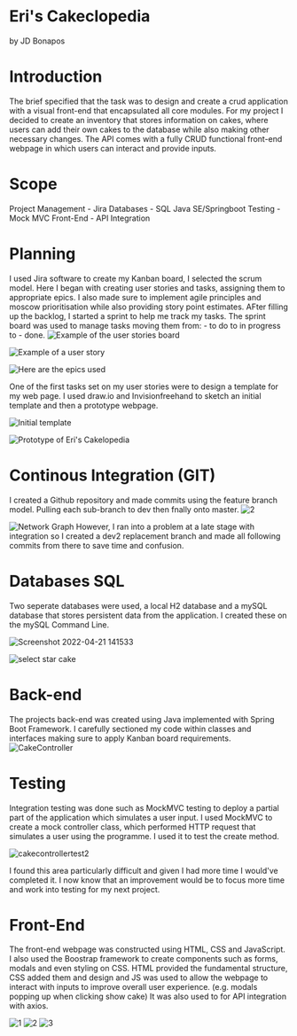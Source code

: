 # Eri's Cakeclopedia 
by JD Bonapos


# Introduction
The brief specified that the task was to design and create a crud application with a visual front-end that encapsulated all core modules. 
For my project I decided to create an inventory that stores information on cakes, where users can add their own cakes to the database while also making other necessary changes. The API comes with a fully CRUD functional front-end webpage in which users can interact and provide inputs.


# Scope
Project Management - Jira
Databases - SQL
Java SE/Springboot
Testing - Mock MVC
Front-End - API Integration


# Planning
I used Jira software to create my Kanban board, I selected the scrum model. Here I began with creating user stories and tasks, assigning them to appropriate epics. I also made sure to implement agile principles and moscow prioritisation while also providing story point estimates. AFter filling up the backlog, I started a sprint to help me track my tasks. The sprint board was used to manage tasks moving them from: - to do to in progress to - done.
![Example of the user stories board](https://user-images.githubusercontent.com/100294516/164675423-1385ba7d-e96d-48ba-a0b7-cad5ae5a70cb.png)

![Example of a user story](https://user-images.githubusercontent.com/100294516/164675878-13e127b9-c30d-4c3c-a9f4-e2fc360a7baa.png)

![Here are the epics used](https://user-images.githubusercontent.com/100294516/164676724-07965a14-4fa0-4f7e-a268-8727ff636eb4.png)


One of the first tasks set on my user stories were to design a template for my web page. I used draw.io and Invisionfreehand to sketch an initial template and then a prototype webpage. 

![Initial template ](https://user-images.githubusercontent.com/100294516/164676248-d27e2ccb-8244-457b-904e-8bce041a497a.png)

![Prototype of Eri's Cakelopedia](https://user-images.githubusercontent.com/100294516/164676300-cc790ef1-c215-4da1-8c9a-27c7f7ca844b.png)


# Continous Integration (GIT)
I created a Github repository and made commits using the feature branch model. Pulling each sub-branch to dev then fnally onto master.
![2](https://user-images.githubusercontent.com/100294516/164680622-847c3a81-9bdc-462b-8b6a-094b1d26967d.png)


![Network Graph](https://user-images.githubusercontent.com/100294516/164681053-f9703238-1790-4c2e-8997-f9331c93d3a5.png)
However, I ran into a problem at a late stage with integration so I created a dev2 replacement branch and made all following commits from there to save time and confusion.


# Databases SQL
Two seperate databases were used, a local H2 database and a mySQL database that stores persistent data from the application. I created these on the mySQL Command Line. 

![Screenshot 2022-04-21 141533](https://user-images.githubusercontent.com/100294516/164688704-14475bdb-1a76-489b-bf2a-f46df8fb6c08.png)

![select  star cake](https://user-images.githubusercontent.com/100294516/164689049-6dae9fd5-f993-4d80-8813-2ed5c49ec183.png)


# Back-end
The projects back-end was created using Java implemented with Spring Boot Framework. I carefully sectioned my code within classes and interfaces making sure to apply Kanban board requirements.
![CakeController](https://user-images.githubusercontent.com/100294516/164701468-8f3b4556-7ca4-4815-9f20-492dd94a91b6.png)


# Testing
Integration testing was done such as MockMVC testing to deploy a partial part of the application which simulates a user input.
I used MockMVC to create a mock controller class, which performed HTTP request that simulates a user using the programme. I used it to test the create method.

![cakecontrollertest2](https://user-images.githubusercontent.com/100294516/164718582-d07ddc34-f4c1-45b4-9367-fdeafa83ae9d.png)

I found this area particularly difficult and  given I had more time I would've completed it. I now know that an improvement would be to focus more time and work into testing for my next project.


# Front-End
The front-end webpage was constructed using HTML, CSS and JavaScript. I also used the Boostrap framework to create components such as forms, modals and even styling on CSS. HTML provided the fundamental structure, CSS added them and design and JS was used to allow the webpage to interact with inputs to improve overall user experience. (e.g. modals popping up when clicking show cake) It was also used to for API integration with axios.

![1](https://user-images.githubusercontent.com/100294516/164720344-0ba2034c-d214-4f08-a92f-c806287a7ed8.png)
![2](https://user-images.githubusercontent.com/100294516/164720358-98dec23c-d8ee-492a-8c92-6574ff9f4f2d.png)
![3](https://user-images.githubusercontent.com/100294516/164720365-07fa62db-ab9b-4476-ab2e-fedd7739d019.png)
